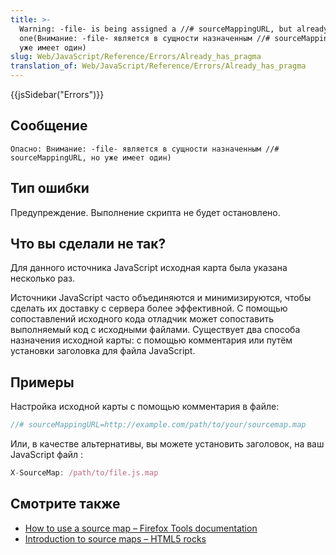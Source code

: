 ```yaml
---
title: >-
  Warning: -file- is being assigned a //# sourceMappingURL, but already has
  one(Внимание: -file- является в сущности назначенным //# sourceMappingURL, но
  уже имеет один)
slug: Web/JavaScript/Reference/Errors/Already_has_pragma
translation_of: Web/JavaScript/Reference/Errors/Already_has_pragma
---
```


{{jsSidebar("Errors")}}

## Сообщение

```
Опасно: Внимание: -file- является в сущности назначенным //# sourceMappingURL, но уже имеет один)
```

## Тип ошибки

Предупреждение. Выполнение скрипта не будет остановлено.

## Что вы сделали не так?

Для данного источника JavaScript исходная карта была указана несколько раз.

Источники JavaScript часто объединяются и минимизируются, чтобы сделать их доставку с сервера более эффективной. С помощью сопоставлений исходного кода отладчик может сопоставить выполняемый код с исходными файлами. Существует два способа назначения исходной карты: с помощью комментария или путём установки заголовка для файла JavaScript.

## Примеры

Настройка исходной карты с помощью комментария в файле:

```js example-good
//# sourceMappingURL=http://example.com/path/to/your/sourcemap.map
```

Или, в качестве альтернативы, вы можете установить заголовок, на ваш JavaScript файл :

```js example-good
X-SourceMap: /path/to/file.js.map
```

## Смотрите также

- [How to use a source map – Firefox Tools documentation](/ru/docs/Tools/Debugger/How_to/Use_a_source_map)
- [Introduction to source maps – HTML5 rocks](http://www.html5rocks.com/en/tutorials/developertools/sourcemaps/)
